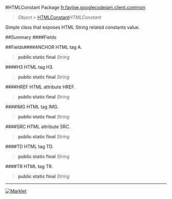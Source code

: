 #HTMLConstant
Package [fr.faylixe.googlecodejam.client.common](README.md)<br>

> *Object* > [HTMLConstant](HTMLConstant.md)*HTMLConstant*

<p>Simple class that exposes HTML String related constants value.</p>

##Summary
####Fields

##Fields####ANCHOR
HTML tag A.
> **public static final** *String*

####H3
HTML tag H3.
> **public static final** *String*

####HREF
HTML attribute HREF.
> **public static final** *String*

####IMG
HTML tag IMG.
> **public static final** *String*

####SRC
HTML attribute SRC.
> **public static final** *String*

####TD
HTML tag TD.
> **public static final** *String*

####TR
HTML tag TR.
> **public static final** *String*

---

[![Marklet](https://img.shields.io/badge/Generated%20by-Marklet-green.svg)](https://github.com/Faylixe/marklet)
